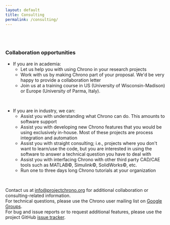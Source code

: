 ```yaml
---
layout: default
title: Consulting
permalink: /consulting/
---
```


<br>
<br>

### Collaboration opportunities
   

- If you are in academia:
  - Let us help you with using Chrono in your research projects
  - Work with us by making Chrono part of your proposal. We'd be very happy to provide a collaboration letter
  - Join us at a training course in US (University of Wisconsin-Madison) or Europe (University of Parma, Italy).
  
<br>
  
- If you are in industry, we can:
  - Assist you with understanding what Chrono can do. This amounts to software support
  - Assist you with developing new Chrono features that you would be using exclusively in-house. Most of these projects are process integration and automation
  - Assist you with straight consulting; i.e., projects where you don't want to learn/use the code, but you are interested in using the software to answer a technical question you have to deal with
  - Assist you with interfacing Chrono with other third party CAD/CAE tools such as MATLAB&copy;, Simulink&copy;, SolidWorks&copy;, etc.
  - Run one to three days long Chrono tutorials at your organization
  
<br>  

Contact us at <info@projectchrono.org> for additional collaboration or consulting-related information.
<br>
For technical questions, please use the Chrono user mailing list on [Google Groups](https://groups.google.com/g/projectchrono).
<br>
For bug and issue reports or to request additional features, please use the project GitHub [issue tracker](https://github.com/projectchrono/chrono/issues).
